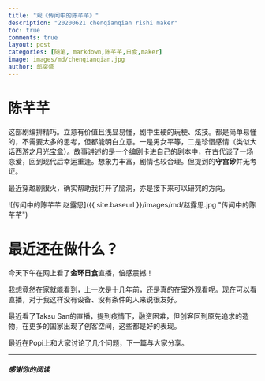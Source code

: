 ```yaml
---
title: "观《传闻中的陈芊芊》"
description: "20200621 chenqianqian rishi maker"
toc: true
comments: true
layout: post
categories: [随笔, markdown,陈芊芊,日食,maker]
image: images/md/chenqianqian.jpg
author: 邱奕盛
---
```


# 陈芊芊

这部剧编排精巧。立意有价值且浅显易懂，剧中生硬的玩梗、炫技。都是简单易懂的，不需要太多的思考，但都能明白立意。一是男女平等，二是珍惜感情（类似大话西游之月光宝盒）。故事讲述的是一个编剧卡进自己的剧本中，在古代谈了一场恋爱，回到现代后幸运重逢。想象力丰富，剧情也较合理。但提到的**守宫砂**并无考证。

最近穿越剧很火，确实帮助我打开了脑洞，亦是接下来可以研究的方向。

![传闻中的陈芊芊 赵露思]({{ site.baseurl }}/images/md/赵露思.jpg "传闻中的陈芊芊")


# 最近还在做什么？

今天下午在网上看了**金环日食**直播，倍感震撼！

我想竟然在家就能看到，上一次是十几年前，还是真的在室外观看呢。现在可以看直播，对于我这样没有设备、没有条件的人来说很友好。

最近看了Taksu San的直播，提到疫情下，融资困难，但创客回到原先追求的造物，在更多的国家出现了创客空间，这些都是好的表现。

最近在Popi上和大家讨论了几个问题，下一篇与大家分享。

___
##### 感谢你的阅读
